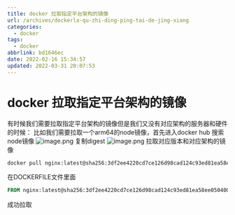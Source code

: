 ```yaml
---
title: docker 拉取指定平台架构的镜像
url: /archives/dockerla-qu-zhi-ding-ping-tai-de-jing-xiang
categories:
  - docker
tags:
  - docker
abbrlink: bd1646ec
date: 2022-02-16 15:34:57
updated: 2022-03-31 20:07:53
---
```


# docker 拉取指定平台架构的镜像
有时候我们需要拉取指定平台架构的镜像但是我们又没有对应架构的服务器和硬件的时候：
比如我们需要拉取一个arm64的node镜像，首先进入docker hub 搜索node镜像
![image.png](/upload/2022/03/image-f8364fe234a64afe9a6c1d20ee65a75e.png)
复制digest
![image.png](/upload/2022/03/image-38e509972a8f4187982b3a5922ff0072.png)
拉取对应版本和对应架构的镜像
```bash
docker pull nginx:latest@sha256:3df2ee4220cd7ce126d98cad124c93ed81ea58ee050400ec3c3bca3b553d5448
```
在DOCKERFILE文件里面
```dockerfile
FROM nginx:latest@sha256:3df2ee4220cd7ce126d98cad124c93ed81ea58ee050400ec3c3bca3b553d5448
```
成功拉取